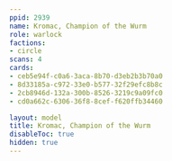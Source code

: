 ```yaml
---
ppid: 2939
name: Kromac, Champion of the Wurm
role: warlock
factions:
- circle
scans: 4
cards:
- ceb5e94f-c0a6-3aca-8b70-d3eb2b3b70a0
- 8d33185a-c972-33e0-b577-32f29efc8b8c
- 2cb8946d-132a-300b-8526-3219c9a09fc0
- cd0a662c-6306-36f8-8cef-f620ffb34460

layout: model
title: Kromac, Champion of the Wurm
disableToc: true
hidden: true
---
```

